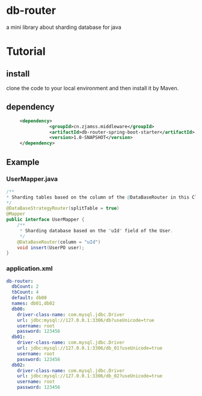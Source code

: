 # db-router
a mini library about sharding database for java

# Tutorial
## install
clone the code to your local environment and then install it by Maven.
## dependency
```xml
     <dependency>
                <groupId>cn.zjamss.middleware</groupId>
                <artifactId>db-router-spring-boot-starter</artifactId>
                <version>1.0-SNAPSHOT</version>
     </dependency>
```
## Example
### UserMapper.java
```java
/**
* Sharding tables based on the column of the @DataBaseRouter in this Class.
*/
@DataBaseStrategyRouter(splitTable = true)
@Mapper
public interface UserMapper {
    /**
     * Sharding database based on the "uId" field of the User.
     */
    @DataBaseRouter(column = "uId")
    void insert(UserPO user);
}
```
### application.xml
```yaml
db-router:
  dbCount: 2
  tbCount: 4
  default: db00
  names: db01,db02
  db00:
    driver-class-name: com.mysql.jdbc.Driver
    url: jdbc:mysql://127.0.0.1:3306/db?useUnicode=true
    username: root
    password: 123456
  db01:
    driver-class-name: com.mysql.jdbc.Driver
    url: jdbc:mysql://127.0.0.1:3306/db_01?useUnicode=true
    username: root
    password: 123456
  db02:
    driver-class-name: com.mysql.jdbc.Driver
    url: jdbc:mysql://127.0.0.1:3306/db_02?useUnicode=true
    username: root
    password: 123456
```
